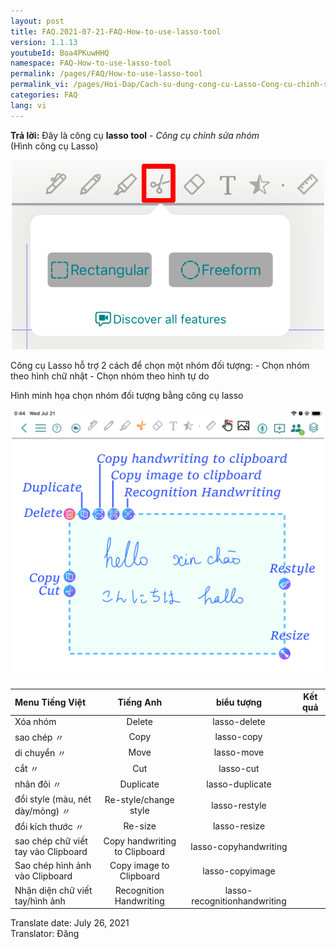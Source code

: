 ```yaml
---
layout: post
title: FAQ.2021-07-21-FAQ-How-to-use-lasso-tool
version: 1.1.13
youtubeId: Boa4PKuwHHQ
namespace: FAQ-How-to-use-lasso-tool
permalink: /pages/FAQ/How-to-use-lasso-tool
permalink_vi: /pages/Hoi-Dap/Cach-su-dung-cong-cu-Lasso-Cong-cu-chinh-sua-nhom
categories: FAQ
lang: vi
---
```


**Trả lời:**
Đây là công cụ **lasso tool** - *Công cụ chỉnh sửa nhóm*  
(Hình công cụ Lasso)  
<p align="center"> <img width="500" src="https://raw.githubusercontent.com/collanotewiki/collanotewiki.github.io/main/images/FAQimage/notescreenlasso.PNG" alt="Uninstall-CollaNote"> </p>
Công cụ Lasso hỗ trợ 2 cách để chọn một nhóm đối tượng:
- Chọn nhóm theo hình chữ nhật
- Chọn nhóm theo hình tự do

Hình minh họa chọn nhóm đối tượng bằng công cụ lasso  
<p align="center"> <img width="500" src="https://raw.githubusercontent.com/collanotewiki/collanotewiki.github.io/main/images/FAQimage/notescreenlasso1.PNG" alt="Uninstall-CollaNote"> </p>

<!--more-->

| **Menu Tiếng Việt**                  |Tiếng Anh                      | **biểu tượng**     | **Kết quả**                                                |
|:-------------------------------------|:-----------------------------:|:------------------:|:----------------------------------------------------------:|
| Xóa  nhóm                            |Delete                          | lasso-delete      | |
| sao chép  〃                         |Copy                            | lasso-copy        | |
| di chuyển  〃                        |Move                            | lasso-move        | |
| cắt   〃                             |Cut                             | lasso-cut         | |
| nhân đôi 〃                          |Duplicate                       | lasso-duplicate   | |
| đổi style (màu, nét dày/mỏng) 〃     |Re-style/change style           | lasso-restyle     | |
| đổi kích thước  〃                   |Re-size                         | lasso-resize      | |
| sao chép chữ viết tay vào Clipboard  |Copy handwriting to Clipboard   | lasso-copyhandwriting| |
| Sao chép hình ảnh vào Clipboard      |Copy image to Clipboard         | lasso-copyimage      | |
| Nhận diện chữ viết tay/hình ảnh      | Recognition Handwriting        | lasso-recognitionhandwriting| |

<div class="date">Translate date: July 26, 2021<br>Translator: Đăng</div>
